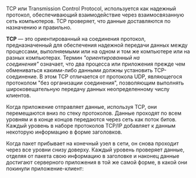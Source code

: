 TCP или Transmission Control Protocol, используется как надежный протокол, обеспечивающий взаимодействие через взаимосвязанную сеть компьютеров. TCP проверяет, что данные доставляются по назначению и правильно.

**TCP** — это ориентированный на соединения протокол, предназначенный для обеспечения надежной передачи данных между процессами, выполняемыми или на одном и том же компьютере или на разных компьютерах. Термин _"ориентированный на соединения"_ означает, что два процесса или приложения прежде чем обмениваться какими-либо данными должны установить TCP-соединение. В этом TCP отличается от протокола UDP, являющегося протоколом "без организации соединения", позволяющим выполнять широковещательную передачу данных неопределенному числу клиентов.

Когда приложение отправляет данные, используя TCP, они перемещаются вниз по стеку протоколов. Данные проходят по всем уровням и в конце концов передаются через сеть как поток битов. Каждый уровень в наборе протоколов TCP/IP добавляет к данным некоторую информацию в форме заголовков.

Когда пакет прибывает на конечный узел в сети, он снова проходит через все уровни снизу доверху. Каждый уровень проверяет данные, отделяя от пакета свою информацию в заголовке и наконец данные достигают серверного приложения в той же самой форме, в какой они покинули приложение-клиент: